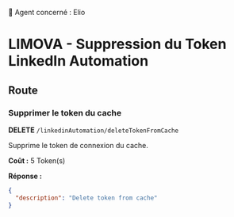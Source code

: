 🧠 Agent concerné : Elio
# LIMOVA - Suppression du Token LinkedIn Automation

## Route

### Supprimer le token du cache
**DELETE** `/linkedinAutomation/deleteTokenFromCache`

Supprime le token de connexion du cache.

**Coût :** 5 Token(s)

**Réponse :**
```json
{
  "description": "Delete token from cache"
}
``` 